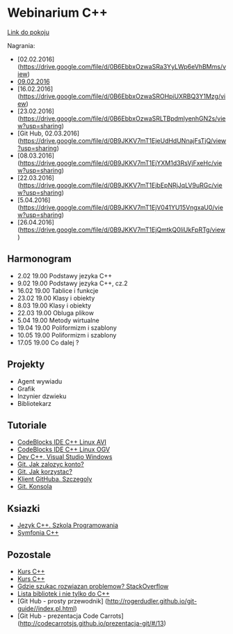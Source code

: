 Webinarium C++
==================

[Link do pokoju](https://mistrzowiekodowania.clickwebinar.com/cplusplus)

Nagrania:
- [02.02.2016] (https://drive.google.com/file/d/0B6EbbxOzwaSRa3YyLWp6eVhBMms/view)
- [09.02.2016](https://drive.google.com/file/d/0BzgO0hOQGTyGT0ZMNUpta0g2Wlk/view)
- [16.02.2016] (https://drive.google.com/file/d/0B6EbbxOzwaSROHpiUXRBQ3Y1Mzg/view)
- [23.02.2016] (https://drive.google.com/file/d/0B6EbbxOzwaSRLTBpdmlyenhGN2s/view?usp=sharing)
- [Git Hub, 02.03.2016] (https://drive.google.com/file/d/0B9JKKV7mT1EjeUdHdUNnajFsTjQ/view?usp=sharing)
- [08.03.2016] (https://drive.google.com/file/d/0B9JKKV7mT1EjYXM1d3RsVjFxeHc/view?usp=sharing)
- [22.03.2016] (https://drive.google.com/file/d/0B9JKKV7mT1EjbEpNRjJqLV9uRGc/view?usp=sharing)
- [5.04.2016] (https://drive.google.com/file/d/0B9JKKV7mT1EjV041YU15VngxaU0/view?usp=sharing)
- [26.04.2016] (https://drive.google.com/file/d/0B9JKKV7mT1EjQmtkQ0liUkFpRTg/view)

Harmonogram
-----------

- 2.02 19.00 Podstawy jezyka C++
- 9.02 19.00 Podstawy jezyka C++, cz.2
- 16.02 19.00 Tablice i funkcje
- 23.02 19.00 Klasy i obiekty
- 8.03 19.00 Klasy i obiekty
- 22.03 19.00 Obluga plikow
- 5.04 19.00 Metody wirtualne
- 19.04 19.00 Poliformizm i szablony
- 10.05 19.00 Poliformizm i szablony
- 17.05 19.00 Co dalej ? 

Projekty
-----------
- Agent wywiadu
- Grafik
- Inzynier dzwieku
- Bibliotekarz

Tutoriale
-----------
- [CodeBlocks IDE C++ Linux AVI](https://www.dropbox.com/s/neo9d93n0vemzsy/Tutorial%20Linux%20CodeBlocks.avi?dl=0)
- [CodeBlocks IDE C++ Linux OGV](https://www.dropbox.com/s/5voogy05xo3idh8/Tutorial%20Linux%20CodeBlocks.ogv?dl=0)
- [Dev C++, Visual Studio Windows](https://www.dropbox.com/s/pp0r5mlb0yu1a1v/Tutorial%20Windows.avi?dl=0)
- [Git. Jak zalozyc konto?](https://www.youtube.com/watch?v=c3wkU2sQINc&feature=youtu.be)
- [Git. Jak korzystac?](https://www.youtube.com/watch?v=88LT17aRl7Y&feature=youtu.be)
- [Klient GitHuba. Szczegoly](https://www.dropbox.com/s/cidu19f1xc9ddrl/GitHub%20client%20details.avi?dl=0)
- [Git. Konsola](https://www.dropbox.com/s/owy6ji37ufkum6f/Git%20console.avi?dl=0)

Ksiazki
-----------
- [Jezyk C++. Szkola Programowania](http://helion.pl/ksiazki/jezyk-c-szkola-programowania-wydanie-vi-stephen-prata,cppri6.htm)
- [Symfonia C++](http://helion.pl/ksiazki/symfonia-c-standard-programowanie-w-jezyku-c-orientowane-obiektowo-tom-i-i-ii-jerzy-grebosz,a_006w.htm)

Pozostale
-----------

- [Kurs C++](http://algorytm.edu.pl/wstp-do-c)
- [Kurs C++](http://cpp0x.pl/)
- [Gdzie szukac rozwiazan problemow? StackOverflow](http://stackoverflow.com/)
- [Lista bibliotek i nie tylko do C++](http://www.cplusplus.com/reference/)
- [Git Hub - prosty przewodnik] (http://rogerdudler.github.io/git-guide//index.pl.html)
- [Git Hub - prezentacja Code Carrots] (http://codecarrotsjs.github.io/prezentacja-git/#/13)
